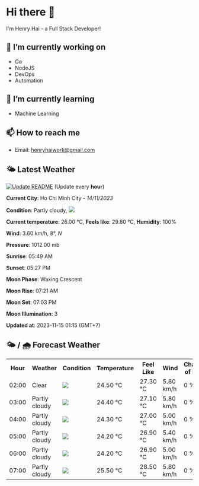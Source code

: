 # Hi there 👋

I'm Henry Hai - a Full Stack Developer!

## 🔭 I’m currently working on

- Go
- NodeJS
- DevOps
- Automation

## 🌱 I’m currently learning

- Machine Learning

## 📫 How to reach me

- Email: <henryhaiwork@gmail.com>

## 🌤️ Latest Weather
[![Update README](https://github.com/henry0hai/henry0hai/actions/workflows/udpateReadme.yml/badge.svg)](https://github.com/henry0hai/henry0hai/actions/workflows/udpateReadme.yml)
(Update every **hour**)
<!-- CURRENT_WEATHER:START -->
**Current City**: Ho Chi Minh City - *14/11/2023*

**Condition**: Partly cloudy, <img src="https://cdn.weatherapi.com/weather/64x64/night/116.png"/>

**Current temperature**: 26.00 °C, **Feels like**: 29.80 °C, **Humidity**: 100%

**Wind**: 3.60 km/h, 8°, *N*

**Pressure**: 1012.00 mb

**Sunrise**: 05:49 AM

**Sunset**: 05:27 PM

**Moon Phase**: Waxing Crescent

**Moon Rise**: 07:21 AM

**Moon Set**: 07:03 PM

**Moon Illumination**: 3

**Updated at**: 2023-11-15 01:15 (GMT+7)<!-- CURRENT_WEATHER:END -->

## 🌤️ / 🌧️ Forecast Weather
<!-- FORECAST_WEATHER:START -->
<table>
		<tr>
			<th>Hour</th>
			<th>Weather</th>
			<th>Condition</th>
			<th>Temperature</th>
			<th>Feel Like</th>
			<th>Wind</th>
			<th>Chance of Rain</th>
		</tr>
				<tr>
					<td>02:00</td>
					<td>Clear</td>
					<td><img src='https://cdn.weatherapi.com/weather/64x64/night/113.png'/></td>
					<td>24.50 °C</td>
					<td>27.30 °C</td>
					<td>5.80 km/h</td>
					<td>0 %</td>
				</tr>
				<tr>
					<td>03:00</td>
					<td>Partly cloudy</td>
					<td><img src='https://cdn.weatherapi.com/weather/64x64/night/116.png'/></td>
					<td>24.40 °C</td>
					<td>27.10 °C</td>
					<td>5.80 km/h</td>
					<td>0 %</td>
				</tr>
				<tr>
					<td>04:00</td>
					<td>Partly cloudy</td>
					<td><img src='https://cdn.weatherapi.com/weather/64x64/night/116.png'/></td>
					<td>24.30 °C</td>
					<td>27.00 °C</td>
					<td>5.00 km/h</td>
					<td>0 %</td>
				</tr>
				<tr>
					<td>05:00</td>
					<td>Partly cloudy</td>
					<td><img src='https://cdn.weatherapi.com/weather/64x64/night/116.png'/></td>
					<td>24.20 °C</td>
					<td>26.90 °C</td>
					<td>5.40 km/h</td>
					<td>0 %</td>
				</tr>
				<tr>
					<td>06:00</td>
					<td>Partly cloudy</td>
					<td><img src='https://cdn.weatherapi.com/weather/64x64/day/116.png'/></td>
					<td>24.20 °C</td>
					<td>26.90 °C</td>
					<td>5.00 km/h</td>
					<td>0 %</td>
				</tr>
				<tr>
					<td>07:00</td>
					<td>Partly cloudy</td>
					<td><img src='https://cdn.weatherapi.com/weather/64x64/day/116.png'/></td>
					<td>25.50 °C</td>
					<td>28.50 °C</td>
					<td>5.80 km/h</td>
					<td>0 %</td>
				</tr>
</table>
<!-- FORECAST_WEATHER:END -->
